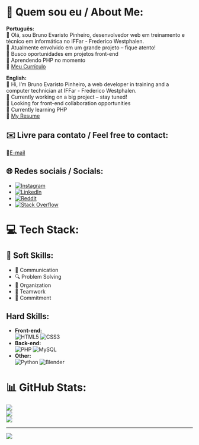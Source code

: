# 🦔 Quem sou eu / About Me:

**Português:**  
👋 Olá, sou Bruno Evaristo Pinheiro, desenvolvedor web em treinamento e técnico em informática no IFFar - Frederico Westphalen.  
🔭 Atualmente envolvido em um grande projeto – fique atento!  
👥 Busco oportunidades em projetos front-end  
🌱 Aprendendo PHP no momento  
📃 [Meu Currículo](https://docs.google.com/document/d/1I7JsctbEaTP7FI1ggXQahLdysM4VveepCuXmOU4WHn0/edit?usp=sharing)

**English:**  
👋 Hi, I’m Bruno Evaristo Pinheiro, a web developer in training and a computer technician at IFFar - Frederico Westphalen.  
🔭 Currently working on a big project – stay tuned!  
👥 Looking for front-end collaboration opportunities  
🌱 Currently learning PHP  
📃 [My Resume](https://docs.google.com/document/d/1I7JsctbEaTP7FI1ggXQahLdysM4VveepCuXmOU4WHn0/edit?usp=sharing)

## ✉️ Livre para contato / Feel free to contact:  
📩[E-mail](mailto:pinheirobrunoevaristo@gmail.com)

## 🌐 Redes sociais / Socials:
- [![Instagram](https://img.shields.io/badge/Instagram-%23573189.svg?logo=Instagram&logoColor=white)](https://instagram.com/brunowithouth) 
- [![LinkedIn](https://img.shields.io/badge/LinkedIn-%23573189.svg?logo=linkedin&logoColor=white)](https://linkedin.com/in/BrunoSemH)
- [![Reddit](https://img.shields.io/badge/Reddit-%23573189.svg?logo=Reddit&logoColor=white)](https://reddit.com/user/BrunoSemH) 
- [![Stack Overflow](https://img.shields.io/badge/-Stackoverflow-573189?logo=stack-overflow&logoColor=white)](https://stackoverflow.com/users/24584496) 

# 💻 Tech Stack:
## 🌟 Soft Skills:
- 📢 Communication
- 🔍 Problem Solving
- 📅 Organization
- 🤝 Teamwork
- 🦥 Commitment

## Hard Skills:
- **Front-end:**  
![HTML5](https://img.shields.io/badge/html5-%23573189.svg?style=for-the-badge&logo=html5&logoColor=white) 
![CSS3](https://img.shields.io/badge/css3-%23573189.svg?style=for-the-badge&logo=css3&logoColor=white)  
- **Back-end:**  
![PHP](https://img.shields.io/badge/php-%23573189.svg?style=for-the-badge&logo=php&logoColor=white)
![MySQL](https://img.shields.io/badge/mysql-573189.svg?style=for-the-badge&logo=mysql&logoColor=white)
- **Other:**  
![Python](https://img.shields.io/badge/python-573189?style=for-the-badge&logo=python&logoColor=white) 
![Blender](https://img.shields.io/badge/blender-%23573189.svg?style=for-the-badge&logo=blender&logoColor=white)

# 📊 GitHub Stats:
![](https://github-readme-stats.vercel.app/api?username=BrunoWithoutH&theme=dark&hide_border=false&include_all_commits=false&count_private=false)<br/>
![](https://github-readme-streak-stats.herokuapp.com/?user=BrunoWithoutH&theme=dark&hide_border=false)<br/>
![](https://github-readme-stats.vercel.app/api/top-langs/?username=BrunoWithoutH&theme=dark&hide_border=false&include_all_commits=false&count_private=false&layout=compact)

---
[![](https://visitcount.itsvg.in/api?id=BrunoWithoutH&icon=5&color=6)](https://visitcount.itsvg.in)
